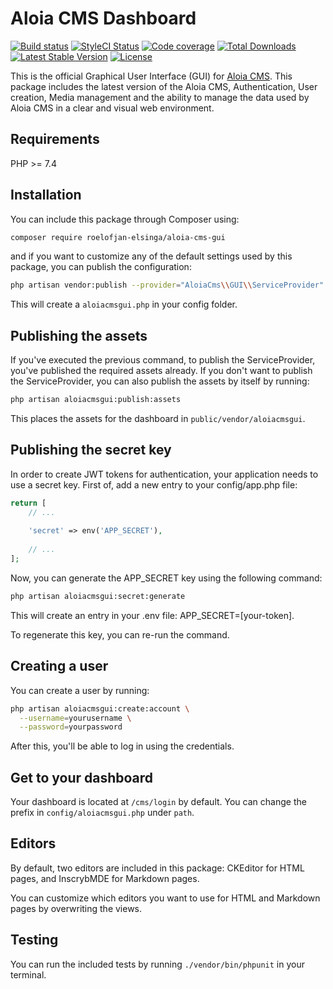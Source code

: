 # Aloia CMS Dashboard

[![Build status](https://travis-ci.com/roelofjan-elsinga/aloia-cms-gui.svg)](https://travis-ci.com/roelofjan-elsinga/aloia-cms-gui)
[![StyleCI Status](https://github.styleci.io/repos/193145501/shield)](https://github.styleci.io/repos/193145501)
[![Code coverage](https://codecov.io/gh/roelofjan-elsinga/aloia-cms-gui/branch/master/graph/badge.svg)](https://codecov.io/gh/roelofjan-elsinga/aloia-cms-gui)
[![Total Downloads](https://poser.pugx.org/roelofjan-elsinga/aloia-cms-gui/downloads)](https://packagist.org/packages/roelofjan-elsinga/aloia-cms-gui)
[![Latest Stable Version](https://poser.pugx.org/roelofjan-elsinga/aloia-cms-gui/v/stable)](https://packagist.org/packages/roelofjan-elsinga/aloia-cms-gui)
[![License](https://poser.pugx.org/roelofjan-elsinga/aloia-cms-gui/license)](https://packagist.org/packages/roelofjan-elsinga/aloia-cms-gui)

This is the official Graphical User Interface (GUI) for [Aloia CMS](https://github.com/roelofjan-elsinga/aloia-cms). 
This package includes the latest version of the Aloia CMS, Authentication, User creation, 
Media management and the ability to manage the data used by Aloia CMS in a clear and visual web environment.

## Requirements
PHP >= 7.4

## Installation
You can include this package through Composer using:

```bash
composer require roelofjan-elsinga/aloia-cms-gui
```

and if you want to customize any of the default settings used by this package, you can publish the configuration:

```bash
php artisan vendor:publish --provider="AloiaCms\\GUI\\ServiceProvider"
```

This will create a ``aloiacmsgui.php`` in your config folder.

## Publishing the assets

If you've executed the previous command, to publish the ServiceProvider, you've published the required assets already.
If you don't want to publish the ServiceProvider, you can also publish the assets by itself by running:

```bash
php artisan aloiacmsgui:publish:assets
```

This places the assets for the dashboard in ``public/vendor/aloiacmsgui``.

## Publishing the secret key
In order to create JWT tokens for authentication, your application needs to use a secret key.
First of, add a new entry to your config/app.php file:

```php
return [
    // ... 
    
    'secret' => env('APP_SECRET'),
    
    // ... 
];
```

Now, you can generate the APP_SECRET key using the following command:

```bash
php artisan aloiacmsgui:secret:generate
```

This will create an entry in your .env file: APP_SECRET=[your-token].

To regenerate this key, you can re-run the command.

## Creating a user

You can create a user by running:

```bash
php artisan aloiacmsgui:create:account \
  --username=yourusername \
  --password=yourpassword
```

After this, you'll be able to log in using the credentials.

## Get to your dashboard
Your dashboard is located at ``/cms/login`` by default.
You can change the prefix in ``config/aloiacmsgui.php`` under ``path``.

## Editors

By default, two editors are included in this package: CKEditor for HTML pages, and InscrybMDE for Markdown pages.

You can customize which editors you want to use for HTML and Markdown pages by overwriting the views.

## Testing

You can run the included tests by running ``./vendor/bin/phpunit`` in your terminal.